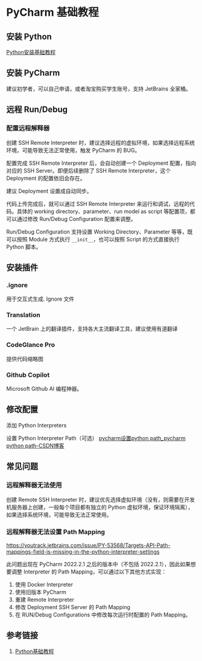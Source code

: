 # PyCharm 基础教程

## 安装 Python

[Python安装基础教程](work/programming/Python/Python安装基础教程.md)

## 安装 PyCharm

建议初学者，可以自己申请，或者淘宝购买学生账号，支持 JetBrains 全家桶。

## 远程 Run/Debug

### 配置远程解释器

创建 SSH Remote Interpreter 时，建议选择远程的虚拟环境，如果选择远程系统环境，可能导致无法正常使用，触发 PyCharm 的 BUG。

配置完成 SSH Remote  Interpreter 后，会自动创建一个 Deployment 配置，指向对应的 SSH Server。即便后续删除了 SSH Remote Interpreter，这个 Deployment 的配置依旧会存在。

建议 Deployment 设置成自动同步。

代码上传完成后，就可以通过 SSH Remote Interpreter 来运行和调试，远程的代码。具体的 working directory、parameter、run model as script 等配置项，都可以通过修改 Run/Debug Configuration 配置来调整。

Run/Debug Configuration 支持设置 Working Directory、Parameter 等等，既可以按照 Module 方式执行 `__init__`，也可以按照 Script 的方式直接执行 Python 脚本。
## 安装插件

### .ignore

用于交互式生成. Ignore 文件

### Translation

一个 JetBrain 上的翻译插件，支持各大主流翻译工具，建议使用有道翻译

### CodeGlance Pro

提供代码缩略图

### Github Copilot

Microsoft Github AI 编程神器。

## 修改配置

添加 Python Interpreters

设置 Python Interpreter Path（可选）
[pycharm设置python path\_pycharm python path-CSDN博客](https://blog.csdn.net/roughman9999/article/details/79458262)

## 常见问题

### 远程解释器无法使用

创建 Remote SSH Interpreter 时，建议优先选择虚拟环境（没有，则需要在开发机服务器上创建，一般每个项目都有独立的 Python 虚拟环境，保证环境隔离），如果选择系统环境，可能导致无法正常使用。

### 远程解释器无法设置 Path Mapping

https://youtrack.jetbrains.com/issue/PY-53568/Targets-API-Path-mappings-field-is-missing-in-the-python-interpreter-settings

此问题出现在 PyCharm 2022.2.1 之后的版本中（不包括 2022.2.1），因此如果想要调整 Interpreter 的 Path Mapping，可以通过以下其他方式实现：
1. 使用 Docker Interpreter
2. 使用旧版本 PyCharm
3. 重建 Remote Interpreter
4. 修改 Deployment SSH Server 的 Path Mapping
5. 在 RUN/Debug Configurations 中修改每次运行时配置的 Path Mapping。

## 参考链接

1. [Python基础教程](work/programming/Python/Python基础教程.md)